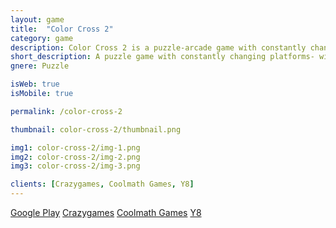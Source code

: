 ```yaml
---
layout: game
title:  "Color Cross 2"
category: game
description: Color Cross 2 is a puzzle-arcade game with constantly changing platforms! With every hop, the environment swaps. Can you collect all the stars?
short_description: A puzzle game with constantly changing platforms- with every hop, the environment swaps!
gnere: Puzzle

isWeb: true
isMobile: true

permalink: /color-cross-2

thumbnail: color-cross-2/thumbnail.png

img1: color-cross-2/img-1.png
img2: color-cross-2/img-2.png
img3: color-cross-2/img-3.png

clients: [Crazygames, Coolmath Games, Y8]
---
```


<a href="https://play.google.com/store/apps/details?id=net.SheepStudios.ColorCross2" class="button-primary" target="_BLANK">Google Play</a>
<a href="https://www.crazygames.com/game/color-cross-2" class="button-normal" target="_BLANK">Crazygames</a>
<a href="https://www.coolmathgames.com/0-color-cross-2" class="button-normal" target="_BLANK">Coolmath Games</a>
<a href="https://www.y8.com/games/color_cross_2" class="button-normal" target="_BLANK">Y8</a>
